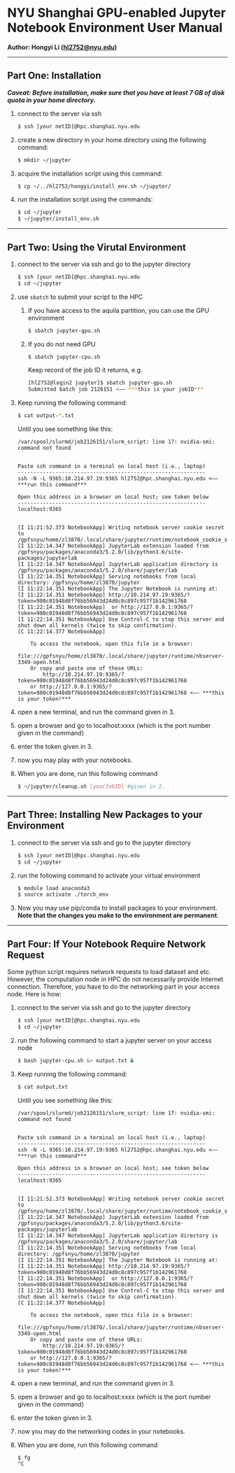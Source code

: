 # NYU Shanghai GPU-enabled Jupyter Notebook Environment User Manual

**Author: Hongyi Li (hl2752@nyu.edu)**


---
## Part One: Installation

***Caveat: Before installation, make sure that you have at least 7 GB of disk quota in your home directory.***

1. connect to the server via ssh

    ```bash
    $ ssh [your netID]@hpc.shanghai.nyu.edu
    ```

2. create a new directory in your home directory using the following command:

    ```bash
    $ mkdir ~/jupyter
    ```

3. acquire the installation script using this command:

    ```bash
    $ cp ~/../hl2752/hongyi/install_env.sh ~/jupyter/
    ```

4. run the installation script using the commands:

    ```bash
    $ cd ~/jupyter
    $ ~/jupyter/install_env.sh
    ```

---
## Part Two: Using the Virutal Environment

1. connect to the server via ssh and go to the jupyter directory

    ```bash
    $ ssh [your netID]@hpc.shanghai.nyu.edu
    $ cd ~/jupyter
    ```

2. use `sbatch` to submit your script to the HPC
	
	1. If you have access to the aquila partition, you can use the GPU environment

        ```bash
        $ sbatch jupyter-gpu.sh
        ```

    2. If you do not need GPU

        ```bash
        $ sbatch jupyter-cpu.sh
        ```

        Keep record of the job ID it returns, e.g.

        ```bash
        [hl2752@login2 jupyter]$ sbatch jupyter-gpu.sh 
        Submitted batch job 2126151 <—— ***this is your jobID***
        ```

3. Keep running the following command:
   
    ```bash
    $ cat output-*.txt
    ```

    Until you see something like this:

    ```
    /var/spool/slurmd/job2126151/slurm_script: line 17: nvidia-smi: command not found


    Paste ssh command in a terminal on local host (i.e., laptop)
    ------------------------------------------------------------
    ssh -N -L 9365:10.214.97.19:9365 hl2752@hpc.shanghai.nyu.edu <—— ***run this command***

    Open this address in a browser on local host; see token below
    ------------------------------------------------------------
    localhost:9365                                      


    [I 11:21:52.373 NotebookApp] Writing notebook server cookie secret to /gpfsnyu/home/zl3870/.local/share/jupyter/runtime/notebook_cookie_secret
    [I 11:22:14.347 NotebookApp] JupyterLab extension loaded from /gpfsnyu/packages/anaconda3/5.2.0/lib/python3.6/site-packages/jupyterlab
    [I 11:22:14.347 NotebookApp] JupyterLab application directory is /gpfsnyu/packages/anaconda3/5.2.0/share/jupyter/lab
    [I 11:22:14.351 NotebookApp] Serving notebooks from local directory: /gpfsnyu/home/zl3870/jupyter
    [I 11:22:14.351 NotebookApp] The Jupyter Notebook is running at:
    [I 11:22:14.351 NotebookApp] http://10.214.97.19:9365/?token=980c01948d8f76bb56943d24d0c8c897c957f1b142961768
    [I 11:22:14.351 NotebookApp]  or http://127.0.0.1:9365/?token=980c01948d8f76bb56943d24d0c8c897c957f1b142961768
    [I 11:22:14.351 NotebookApp] Use Control-C to stop this server and shut down all kernels (twice to skip confirmation).
    [C 11:22:14.377 NotebookApp] 
        
        To access the notebook, open this file in a browser:
            file:///gpfsnyu/home/zl3870/.local/share/jupyter/runtime/nbserver-3349-open.html
        Or copy and paste one of these URLs:
            http://10.214.97.19:9365/?token=980c01948d8f76bb56943d24d0c8c897c957f1b142961768
        or http://127.0.0.1:9365/?token=980c01948d8f76bb56943d24d0c8c897c957f1b142961768 <—— ***this is your token!***
    ```

4. open a new terminal, and run the command given in 3.

5. open a browser and go to localhost:xxxx (which is the port number given in the command)

6. enter the token given in 3.

7. now you may play with your notebooks.

8. When you are done, run this following command

    ```bash
    $ ~/jupyter/cleanup.sh [yourJobID] #given in 2.
    ```

---
## Part Three: Installing New Packages to your Environment

1. connect to the server via ssh and go to the jupyter directory
   
    ```bash
    $ ssh [your netID]@hpc.shanghai.nyu.edu
    $ cd ~/jupyter
    ```
2. run the following command to activate your virtual environment
   
    ```bash
    $ module load anaconda3
    $ source activate ./torch_env
    ```

3. Now you may use pip/conda to install packages to your environment. **Note that the changes you make to the environment are permanent**.

---
## Part Four: If Your Notebook Require Network Request

Some python script requires network requests to load dataset and etc. However, the computation node in HPC do not necessarily provide Internet connection. Therefore, you have to do the networking part in your access node. Here is how:

1. connect to the server via ssh and go to the jupyter directory
   
    ```bash
    $ ssh [your netID]@hpc.shanghai.nyu.edu
    $ cd ~/jupyter
    ```

2. run the following command to start a jupyter server on your access node

    ```bash
    $ bash jupyter-cpu.sh &> output.txt &
    ```

3. Keep running the following command:

    ```bash
    $ cat output.txt
    ```

    Until you see something like this:

    ```
    /var/spool/slurmd/job2126151/slurm_script: line 17: nvidia-smi: command not found


    Paste ssh command in a terminal on local host (i.e., laptop)
    ------------------------------------------------------------
    ssh -N -L 9365:10.214.97.19:9365 hl2752@hpc.shanghai.nyu.edu <—— ***run this command***

    Open this address in a browser on local host; see token below
    ------------------------------------------------------------
    localhost:9365                                      


    [I 11:21:52.373 NotebookApp] Writing notebook server cookie secret to /gpfsnyu/home/zl3870/.local/share/jupyter/runtime/notebook_cookie_secret
    [I 11:22:14.347 NotebookApp] JupyterLab extension loaded from /gpfsnyu/packages/anaconda3/5.2.0/lib/python3.6/site-packages/jupyterlab
    [I 11:22:14.347 NotebookApp] JupyterLab application directory is /gpfsnyu/packages/anaconda3/5.2.0/share/jupyter/lab
    [I 11:22:14.351 NotebookApp] Serving notebooks from local directory: /gpfsnyu/home/zl3870/jupyter
    [I 11:22:14.351 NotebookApp] The Jupyter Notebook is running at:
    [I 11:22:14.351 NotebookApp] http://10.214.97.19:9365/?token=980c01948d8f76bb56943d24d0c8c897c957f1b142961768
    [I 11:22:14.351 NotebookApp]  or http://127.0.0.1:9365/?token=980c01948d8f76bb56943d24d0c8c897c957f1b142961768
    [I 11:22:14.351 NotebookApp] Use Control-C to stop this server and shut down all kernels (twice to skip confirmation).
    [C 11:22:14.377 NotebookApp] 
        
        To access the notebook, open this file in a browser:
            file:///gpfsnyu/home/zl3870/.local/share/jupyter/runtime/nbserver-3349-open.html
        Or copy and paste one of these URLs:
            http://10.214.97.19:9365/?token=980c01948d8f76bb56943d24d0c8c897c957f1b142961768
        or http://127.0.0.1:9365/?token=980c01948d8f76bb56943d24d0c8c897c957f1b142961768 <—— ***this is your token!***
    ```


4. open a new terminal, and run the command given in 3.

5. open a browser and go to localhost:xxxx (which is the port number given in the command)

6. enter the token given in 3.

7. now you may do the networking codes in your notebooks.

8. When you are done, run this following command

    ```bash
    $ fg
    ^C
    ```
